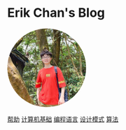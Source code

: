 # Erik Chan's Blog

<img width="180px" style="border-radius: 50%" bor src="_media/erik.png">
<!-- ![logo](_media/erik.png) -->

[帮助](/help/blog_init/docify_blog.md)
[计算机基础](/embedded/README.md)
[编程语言](/program_language/README.md)
[设计模式](/design_pattern/README.md)
[算法](/algorithm/README.md)
